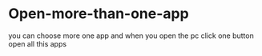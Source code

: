 # Open-more-than-one-app
you can choose more one app and when you open the pc click one button open all this apps
